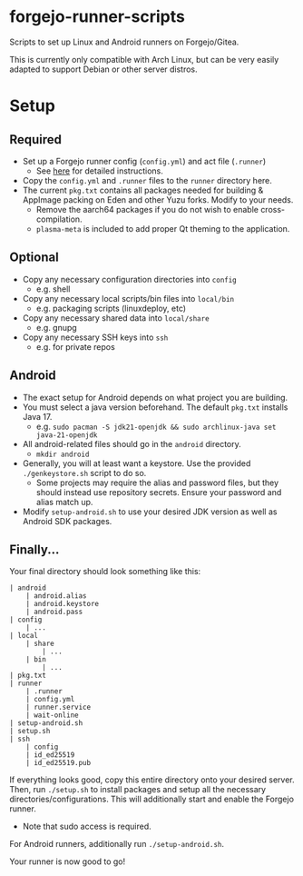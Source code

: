 # forgejo-runner-scripts
Scripts to set up Linux and Android runners on Forgejo/Gitea.

This is currently only compatible with Arch Linux, but can be very easily adapted to support Debian or other server distros.

# Setup

## Required
- Set up a Forgejo runner config (`config.yml`) and act file (`.runner`)
  * See [here](https://forgejo.org/docs/latest/admin/runner-installation) for detailed instructions.
- Copy the `config.yml` and `.runner` files to the `runner` directory here.
- The current `pkg.txt` contains all packages needed for building & AppImage packing on Eden and other Yuzu forks. Modify to your needs.
  * Remove the aarch64 packages if you do not wish to enable cross-compilation.
  * `plasma-meta` is included to add proper Qt theming to the application.

## Optional
- Copy any necessary configuration directories into `config`
  * e.g. shell
- Copy any necessary local scripts/bin files into `local/bin`
  * e.g. packaging scripts (linuxdeploy, etc)
- Copy any necessary shared data into `local/share`
  * e.g. gnupg
- Copy any necessary SSH keys into `ssh`
  * e.g. for private repos

## Android
- The exact setup for Android depends on what project you are building.
- You must select a java version beforehand. The default `pkg.txt` installs Java 17.
  * e.g. `sudo pacman -S jdk21-openjdk && sudo archlinux-java set java-21-openjdk`
- All android-related files should go in the `android` directory.
  * `mkdir android`
- Generally, you will at least want a keystore. Use the provided `./genkeystore.sh` script to do so.
  * Some projects may require the alias and password files, but they should instead use repository secrets. Ensure your password and alias match up.
- Modify `setup-android.sh` to use your desired JDK version as well as Android SDK packages.

## Finally...
Your final directory should look something like this:

```
| android
    | android.alias
    | android.keystore
    | android.pass
| config
    | ...
| local
    | share
        | ...
    | bin
        | ...
| pkg.txt
| runner
    | .runner
    | config.yml
    | runner.service
    | wait-online
| setup-android.sh
| setup.sh
| ssh
    | config
    | id_ed25519
    | id_ed25519.pub

```

If everything looks good, copy this entire directory onto your desired server. Then, run `./setup.sh` to install packages and setup all the necessary directories/configurations. This will additionally start and enable the Forgejo runner.
- Note that sudo access is required.

For Android runners, additionally run `./setup-android.sh`.

Your runner is now good to go!
